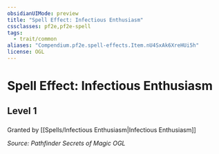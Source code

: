 ```yaml
---
obsidianUIMode: preview
title: "Spell Effect: Infectious Enthusiasm"
cssclasses: pf2e,pf2e-spell
tags:
  - trait/common
aliases: "Compendium.pf2e.spell-effects.Item.nU4SxAk6XreHUi5h"
license: OGL
---
```

# Spell Effect: Infectious Enthusiasm
## Level 1
### 






Granted by [[Spells/Infectious Enthusiasm|Infectious Enthusiasm]]

*Source: Pathfinder Secrets of Magic*
*OGL*